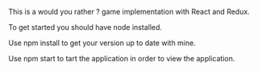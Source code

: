 This is a would you rather ? game implementation with React and Redux.

To get started you should have node installed.

Use npm install to get your version up to date with mine.

Use npm start to tart the application in order to view the application.
